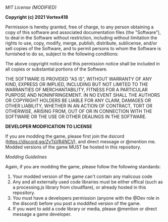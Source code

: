 *MIT License (MODIFIED)*

**Copyright (c) 2021 Vortex418**

Permission is hereby granted, free of charge, to any person obtaining a copy
of this software and associated documentation files (the "Software"), to deal
in the Software without restriction, including without limitation the rights
to use, copy, modify, merge, publish, distribute, sublicense, and/or sell
copies of the Software, and to permit persons to whom the Software is
furnished to do so, subject to the following conditions:

The above copyright notice and this permission notice shall be included in all
copies or substantial portions of the Software. 

THE SOFTWARE IS PROVIDED "AS IS", WITHOUT WARRANTY OF ANY KIND, EXPRESS OR
IMPLIED, INCLUDING BUT NOT LIMITED TO THE WARRANTIES OF MERCHANTABILITY,
FITNESS FOR A PARTICULAR PURPOSE AND NONINFRINGEMENT. IN NO EVENT SHALL THE
AUTHORS OR COPYRIGHT HOLDERS BE LIABLE FOR ANY CLAIM, DAMAGES OR OTHER
LIABILITY, WHETHER IN AN ACTION OF CONTRACT, TORT OR OTHERWISE, ARISING FROM,
OUT OF OR IN CONNECTION WITH THE SOFTWARE OR THE USE OR OTHER DEALINGS IN THE
SOFTWARE.

**DEVELOPER MODIFICATION TO LICENSE**

If you are modding the game, please first join the dsicord (https://discord.gg/ZyTsVR4NCV), 
and direct message or @mention me. Modded versions of the game MUST be hosted in this repository.

*Modding Guidelines*

Again, if you are modding the game, please follow the following standards:

1. Your modded version of the game can't contain any malicous code
2. Any and all externally used code libraries must be either offical (such as a processing.js library from cloudflare), or already hosted in this repository.
3. You must have a developers permission (anyone with the @Dev role in the discord) before you post a moddifed version of the game.
4. If you want to add a code library or media, please @mention or direct message a game developer.
